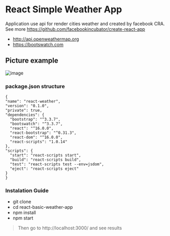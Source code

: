 # React Simple Weather App
Application use api for render cities weather and created by facebook CRA. See more https://github.com/facebookincubator/create-react-app
  - http://api.openweathermap.org 
  - https://bootswatch.com
   
   
## Picture example

![image](https://user-images.githubusercontent.com/28437795/31957045-3233a89a-b90f-11e7-99b8-7758cb5c2af6.png)

### package.json structure
  ```
  {
  "name": "react-weather",
  "version": "0.1.0",
  "private": true,
  "dependencies": {
    "bootstrap": "^3.3.7",
    "bootswatch": "^3.3.7",
    "react": "^16.0.0",
    "react-bootstrap": "^0.31.3",
    "react-dom": "^16.0.0",
    "react-scripts": "1.0.14"
  },
  "scripts": {
    "start": "react-scripts start",
    "build": "react-scripts build",
    "test": "react-scripts test --env=jsdom",
    "eject": "react-scripts eject"
  }
}

```

### Instalation Guide
  * git clone 
  * cd react-basic-weather-app
  * npm install 
  * npm start
> Then go to http://localhost:3000/ and see results
